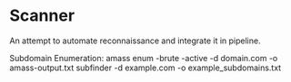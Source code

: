 # Scanner
An attempt to automate reconnaissance and integrate it in pipeline.

Subdomain Enumeration:
amass enum -brute -active -d domain.com -o amass-output.txt
subfinder -d example.com -o example_subdomains.txt
